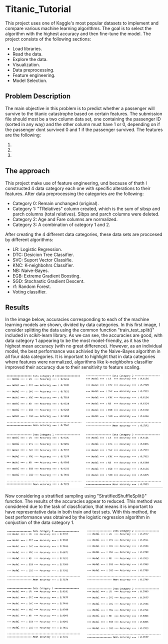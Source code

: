 # Titanic_Tutorial
This project uses one of Kaggle's most popular datasets to implement and compare various machine learning algorithms. The goal is to select the algorithm with the highest accuracy and then fine-tune the model.
The project consists of the following sections:
* Load libraries.
* Read the data.
* Explore the data.
* Visualization.
* Data preprocessing.
* Feature engineering.
* Model Selection.
## Problem Description
The main objective in this problem is to predict whether a passenger will survive to the titanic catastrophe based on certain features. The submission file should most be a two column data set, one containing the passenger ID (sorted in any way) and the other column must have 1 or 0, depending on if the passenger dont survived 0 and 1 if the passenger survived.
The features are the following: 

1.
2.
3.
## The approach
This project make use of feature engineering, und because of thath I constructed 4 data category each one with specific alterations to their features. After data preprocessing the categories are the following:
* Category 0: Remain unchanged (original).
* Category 1: "TRelatives" column created, which is the sum of sibsp and parch columns (total relatives). Sibps and parch columns were deleted.
* Category 2: Age and Fare columns are normalized.
* Category 3: A combination of category 1 and 2.

After creating the 4 different data categories, these data sets are proccesed by different algorithms:
* LR: Logistic Regression.
* DTC: Desicion Tree Classifier.
* SVC: Suport Vector Classifie.
* KNC: K-neighbohrs Classifier.
* NB: Naive-Bayes.
* EGB: Extreme Gradient Boosting.
* SGD: Stochastic Gradient Descent.
* rf: Random Forest.
* Voting classifier.
## Results
In the image below, accuracies corresponding to each of the machine learning models are shown, divided by data categories. In this first image, I consider splitting the data using the common function "train_test_split()" included in scikit-learn library. As we can see, the accuracies are good, with data category 1 appearing to be the most model-friendly, as it has the highest mean accuracy (with no great difference). However, as an individual model, the best performance was achivied by the Naive-Bayes algorithm in all four data categories. It is important to highlight that in data categories where features were normalized, algorithms like k-neighbohrs classifier improved their accuracy due to their sensitivity to feature scaling.

![Accuracy for each data category, considering normal splitting](images/models_ss.png)

Now considering a stratified sampling using "StratifiedShuffleSplit()" function. The results of the accuracies appear to reduced. This method was considered due to the task of classfication, that means it is important to have representative data in both train and test sets. With this method, the best performance was obtained by the logistic regression algorithm in conjuction of the data category 1. 

![Accuracy for each data category, considering stratified splitting](images/model_sts.png)
